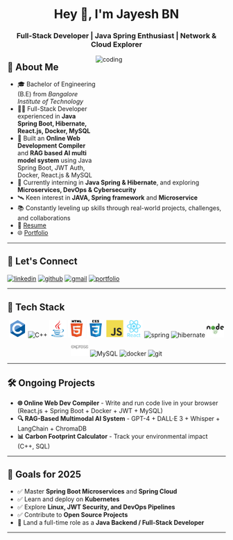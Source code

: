 <h1 align="center">Hey 👋, I'm Jayesh BN</h1>
<h3 align="center">Full-Stack Developer | Java Spring Enthusiast | Network & Cloud Explorer</h3>

<img align="right" height="280px" width="300px" alt="coding" src="https://i.pinimg.com/originals/02/74/20/0274207612d515f49012c87803a9e631.gif">

## 🧠 About Me  

- 🎓 Bachelor of Engineering (B.E) from *Bangalore Institute of Technology*  
- 🧑‍💻 Full-Stack Developer experienced in **Java Spring Boot, Hibernate, React.js, Docker, MySQL**  
- 🧪 Built an **Online Web Development Compiler** and **RAG based AI multi model system** using Java Spring Boot, JWT Auth, Docker, React.js & MySQL  
- 🔁 Currently interning in **Java Spring & Hibernate**, and exploring **Microservices, DevOps & Cybersecurity**  
- 🛰️ Keen interest in **JAVA, Spring framework** and **Microservice**  
- 📚 Constantly leveling up skills through real-world projects, challenges, and collaborations  
- 📄 [Resume](https://drive.google.com/file/d/1Q1RR6lhz3_CQUYRq43nmlLtNbgu5o-dA/view?usp=sharing)  
- 🌐 [Portfolio](https://my-portfolio-lake-sigma-13.vercel.app/)  

---

## 🔗 Let's Connect  

<p align="left">
<a href="https://www.linkedin.com/in/jayeshbn" target="blank"><img align="center" src="https://img.shields.io/badge/LinkedIn-blue?style=for-the-badge&logo=linkedin" alt="linkedin" /></a>
<a href="https://github.com/jayeshbn" target="blank"><img align="center" src="https://img.shields.io/badge/GitHub-black?style=for-the-badge&logo=github" alt="github" /></a>
<a href="mailto:jayeshbn10@gmail.com"><img align="center" src="https://img.shields.io/badge/Gmail-red?style=for-the-badge&logo=gmail&logoColor=white" alt="gmail" /></a>
<a href="https://my-portfolio-lake-sigma-13.vercel.app/" target="blank"><img align="center" src="https://img.shields.io/badge/Portfolio-00C7B7?style=for-the-badge&logo=vercel&logoColor=white" alt="portfolio" /></a>
</p>

---

## 💼 Tech Stack  

<p align="center"> 
  <img title="C" src="https://raw.githubusercontent.com/devicons/devicon/master/icons/c/c-original.svg" alt="C" width="40" height="40"/>
  <img title="C++" src="https://upload.wikimedia.org/wikipedia/commons/1/18/ISO_C%2B%2B_Logo.svg" alt="C++" width="40" height="40"/>
  <img title="Java" src="https://raw.githubusercontent.com/devicons/devicon/master/icons/java/java-original.svg" alt="java" width="40" height="40"/>
 
 
  <img title="HTML5" src="https://raw.githubusercontent.com/devicons/devicon/master/icons/html5/html5-original-wordmark.svg" alt="html5" width="40" height="40"/>
  <img title="CSS3" src="https://raw.githubusercontent.com/devicons/devicon/master/icons/css3/css3-original-wordmark.svg" alt="css3" width="40" height="40"/>
<!--   <img title="Tailwind CSS" src="https://www.vectorlogo.zone/logos/tailwindcss/tailwindcss-icon.svg" alt="tailwind" width="40" height="40"/> -->
  <img title="JavaScript" src="https://raw.githubusercontent.com/devicons/devicon/master/icons/javascript/javascript-original.svg" alt="javascript" width="40" height="40"/>
   <img title="React.js" src="https://raw.githubusercontent.com/devicons/devicon/master/icons/react/react-original-wordmark.svg" alt="react" width="40" height="40"/>
   <img title="Spring Boot" src="https://www.vectorlogo.zone/logos/springio/springio-icon.svg" alt="spring" width="40" height="40"/>
  <img title="Hibernate" src="https://cdn.worldvectorlogo.com/logos/hibernate.svg" alt="hibernate" width="40" height="40"/>
 
  <img title="Node.js" src="https://raw.githubusercontent.com/devicons/devicon/master/icons/nodejs/nodejs-original-wordmark.svg" alt="nodejs" width="40" height="40"/>
  <img title="Express.js" src="https://raw.githubusercontent.com/devicons/devicon/master/icons/express/express-original-wordmark.svg" alt="express" width="40" height="40"/>
  <img title="MySQL" src="https://www.vectorlogo.zone/logos/mysql/mysql-icon.svg" alt="MySQL" width="40" height="40"/>
<!--   <img title="PostgreSQL" src="https://www.vectorlogo.zone/logos/postgresql/postgresql-icon.svg" alt="PostgreSQL" width="40" height="40"/> -->
  <img title="Docker" src="https://www.vectorlogo.zone/logos/docker/docker-icon.svg" alt="docker" width="40" height="40"/>
  <img title="Git" src="https://www.vectorlogo.zone/logos/git-scm/git-scm-icon.svg" alt="git" width="40" height="40"/>
</p>

---

## 🛠️ Ongoing Projects  
- **🌐 Online Web Dev Compiler** - Write and run code live in your browser (React.js + Spring Boot + Docker + JWT + MySQL)  
- **🔍 RAG-Based Multimodal AI System** - GPT-4 + DALL·E 3 + Whisper + LangChain + ChromaDB  
- **📊 Carbon Footprint Calculator** - Track your environmental impact (C++, SQL)

---

## 📌 Goals for 2025  
- ✅ Master **Spring Boot Microservices** and **Spring Cloud**  
- ✅ Learn and deploy on **Kubernetes**  
- ✅ Explore **Linux, JWT Security, and DevOps Pipelines**  
- ✅ Contribute to **Open Source Projects**  
- 🚀 Land a full-time role as a **Java Backend / Full-Stack Developer**

---


